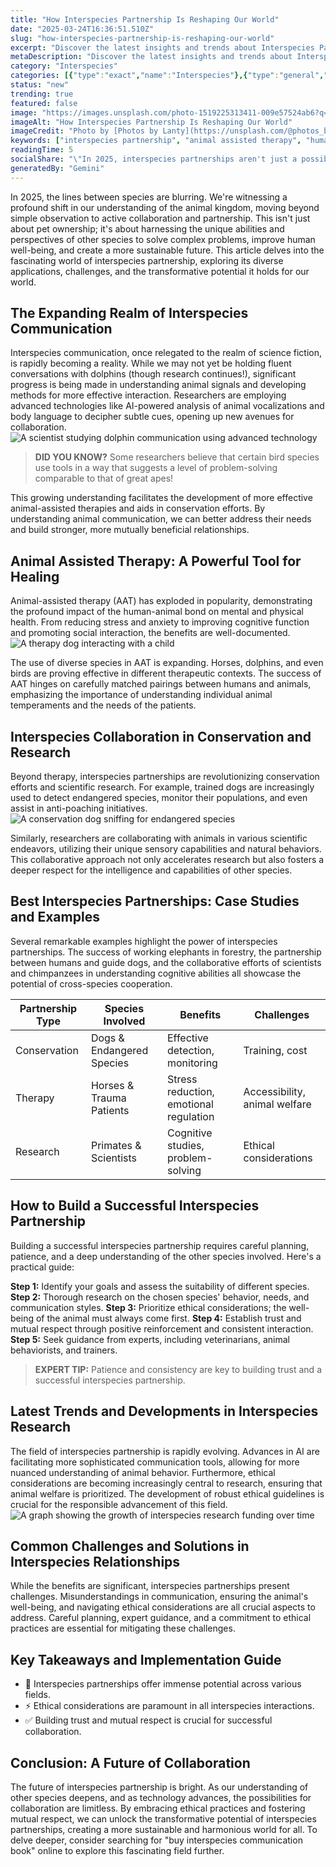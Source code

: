 ```yaml
---
title: "How Interspecies Partnership Is Reshaping Our World"
date: "2025-03-24T16:36:51.510Z"
slug: "how-interspecies-partnership-is-reshaping-our-world"
excerpt: "Discover the latest insights and trends about Interspecies Partnership. This comprehensive guide covers everything you need to know about Interspecies Partnership in 2025."
metaDescription: "Discover the latest insights and trends about Interspecies Partnership. This comprehensive guide covers everything you need to know about Interspecies Part..."
category: "Interspecies"
categories: [{"type":"exact","name":"Interspecies"},{"type":"general","name":"Conservation"},{"type":"medium","name":"Wildlife Management"},{"type":"specific","name":"Reintroduction Programs"},{"type":"niche","name":"Assisted Migration"}]
status: "new"
trending: true
featured: false
image: "https://images.unsplash.com/photo-1519225313411-009e57524ab6?q=85&w=1200&fit=max&fm=webp&auto=compress"
imageAlt: "How Interspecies Partnership Is Reshaping Our World"
imageCredit: "Photo by [Photos by Lanty](https://unsplash.com/@photos_by_lanty) on Unsplash"
keywords: ["interspecies partnership", "animal assisted therapy", "human animal bond", "interspecies communication", "animal partnerships benefits", "best interspecies partnerships", "interspecies relationships examples", "how to build an interspecies partnership", "interspecies collaboration research", "buy interspecies communication book"]
readingTime: 5
socialShare: "\"In 2025, interspecies partnerships aren't just a possibility—they're reshaping our world, from conservation to healthcare. The future lies in collaboration, not just domination.\""
generatedBy: "Gemini"
---
```




In 2025, the lines between species are blurring.  We're witnessing a profound shift in our understanding of the animal kingdom, moving beyond simple observation to active collaboration and partnership.  This isn't just about pet ownership; it's about harnessing the unique abilities and perspectives of other species to solve complex problems, improve human well-being, and create a more sustainable future. This article delves into the fascinating world of interspecies partnership, exploring its diverse applications, challenges, and the transformative potential it holds for our world.

## The Expanding Realm of Interspecies Communication

Interspecies communication, once relegated to the realm of science fiction, is rapidly becoming a reality.  While we may not yet be holding fluent conversations with dolphins (though research continues!), significant progress is being made in understanding animal signals and developing methods for more effective interaction.  Researchers are employing advanced technologies like AI-powered analysis of animal vocalizations and body language to decipher subtle cues, opening up new avenues for collaboration. ![A scientist studying dolphin communication using advanced technology](https://images.unsplash.com/photo-1519225313411-009e57524ab6?q=85&w=1200&fit=max&fm=webp&auto=compress)

> **DID YOU KNOW?** Some researchers believe that certain bird species use tools in a way that suggests a level of problem-solving comparable to that of great apes!

This growing understanding facilitates the development of more effective animal-assisted therapies and aids in conservation efforts. By understanding animal communication, we can better address their needs and build stronger, more mutually beneficial relationships.

## Animal Assisted Therapy: A Powerful Tool for Healing

Animal-assisted therapy (AAT) has exploded in popularity, demonstrating the profound impact of the human-animal bond on mental and physical health.  From reducing stress and anxiety to improving cognitive function and promoting social interaction, the benefits are well-documented.  ![A therapy dog interacting with a child](https://images.unsplash.com/photo-1521544551200-6250de41ca88?q=85&w=1200&fit=max&fm=webp&auto=compress)

The use of diverse species in AAT is expanding.  Horses, dolphins, and even birds are proving effective in different therapeutic contexts.  The success of AAT hinges on carefully matched pairings between humans and animals, emphasizing the importance of understanding individual animal temperaments and the needs of the patients.

##  Interspecies Collaboration in Conservation and Research

Beyond therapy, interspecies partnerships are revolutionizing conservation efforts and scientific research.  For example, trained dogs are increasingly used to detect endangered species, monitor their populations, and even assist in anti-poaching initiatives.  ![A conservation dog sniffing for endangered species](https://images.unsplash.com/photo-1544027993-37dbfe43562a?q=85&w=1200&fit=max&fm=webp&auto=compress)

Similarly,  researchers are collaborating with animals in various scientific endeavors, utilizing their unique sensory capabilities and natural behaviors.  This collaborative approach not only accelerates research but also fosters a deeper respect for the intelligence and capabilities of other species.

##  Best Interspecies Partnerships: Case Studies and Examples

Several remarkable examples highlight the power of interspecies partnerships.  The success of working elephants in forestry,  the partnership between humans and guide dogs, and the collaborative efforts of scientists and chimpanzees in understanding cognitive abilities all showcase the potential of cross-species cooperation.

| Partnership Type | Species Involved | Benefits | Challenges |
|---|---|---|---|
| Conservation | Dogs & Endangered Species | Effective detection, monitoring | Training, cost |
| Therapy | Horses & Trauma Patients | Stress reduction, emotional regulation | Accessibility, animal welfare |
| Research | Primates & Scientists | Cognitive studies, problem-solving | Ethical considerations |

##  How to Build a Successful Interspecies Partnership

Building a successful interspecies partnership requires careful planning, patience, and a deep understanding of the other species involved.  Here's a practical guide:

**Step 1:**  Identify your goals and assess the suitability of different species.
**Step 2:**  Thorough research on the chosen species' behavior, needs, and communication styles.
**Step 3:**  Prioritize ethical considerations; the well-being of the animal must always come first.
**Step 4:**  Establish trust and mutual respect through positive reinforcement and consistent interaction.
**Step 5:**  Seek guidance from experts, including veterinarians, animal behaviorists, and trainers.

> **EXPERT TIP:** Patience and consistency are key to building trust and a successful interspecies partnership.

##  Latest Trends and Developments in Interspecies Research

The field of interspecies partnership is rapidly evolving.  Advances in AI are facilitating more sophisticated communication tools, allowing for more nuanced understanding of animal behavior.  Furthermore, ethical considerations are becoming increasingly central to research, ensuring that animal welfare is prioritized.  The development of robust ethical guidelines is crucial for the responsible advancement of this field.  ![A graph showing the growth of interspecies research funding over time](https://images.unsplash.com/photo-1558522195-e1201b090344?q=85&w=1200&fit=max&fm=webp&auto=compress)

## Common Challenges and Solutions in Interspecies Relationships

While the benefits are significant, interspecies partnerships present challenges.  Misunderstandings in communication, ensuring the animal's well-being, and navigating ethical considerations are all crucial aspects to address.  Careful planning, expert guidance, and a commitment to ethical practices are essential for mitigating these challenges.

## Key Takeaways and Implementation Guide

* 🔑 Interspecies partnerships offer immense potential across various fields.
* ⚡ Ethical considerations are paramount in all interspecies interactions.
* ✅  Building trust and mutual respect is crucial for successful collaboration.

## Conclusion: A Future of Collaboration

The future of interspecies partnership is bright.  As our understanding of other species deepens, and as technology advances, the possibilities for collaboration are limitless.  By embracing ethical practices and fostering mutual respect, we can unlock the transformative potential of interspecies partnerships, creating a more sustainable and harmonious world for all.  To delve deeper, consider searching for "buy interspecies communication book" online to explore this fascinating field further.

